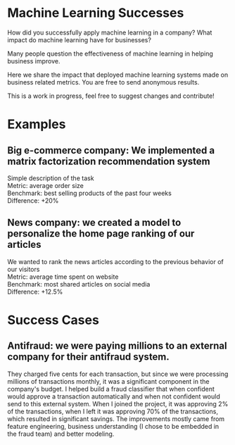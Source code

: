 # Machine Learning Successes
How did you successfully apply machine learning in a company? What impact do machine learning have for businesses?

Many people question the effectiveness of machine learning in helping business improve.

Here we share the impact that deployed machine learning systems made on business related metrics. You are free to send anonymous results.

This is a work in progress, feel free to suggest changes and contribute!

# Examples
## Big e-commerce company: We implemented a matrix factorization recommendation system
Simple description of the task  
Metric: average order size  
Benchmark: best selling products of the past four weeks  
Difference: +20%  

## News company: we created a model to personalize the home page ranking of our articles
We wanted to rank the news articles according to the previous behavior of our visitors  
Metric: average time spent on website  
Benchmark: most shared articles on social media  
Difference: +12.5%  

# Success Cases

## Antifraud: we were paying millions to an external company for their antifraud system.
They charged five cents for each transaction, but since we were processing millions of transactions monthly, it was a significant component in the company's budget. I helped build a fraud classifier that when confident would approve a transaction automatically and when not confident would send to this external system. When I joined the project, it was approving 2% of the transactions, when I left it was approving 70% of the transactions, which resulted in significant savings. The improvements mostly came from feature engineering, business understanding (I chose to be embedded in the fraud team) and better modeling.
